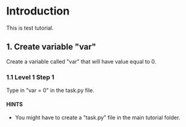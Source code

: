 # Introduction

This is test tutorial.

## 1. Create variable "var"

Create a variable called "var" that will have value equal to 0.

### 1.1 Level 1 Step 1

Type in "var = 0" in the task.py file.

#### HINTS

- You might have to create a "task.py" file in the main tutorial folder.
